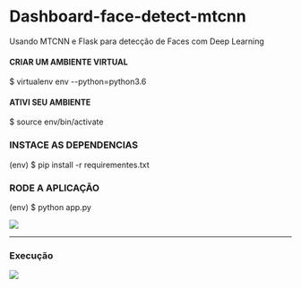 # Dashboard-face-detect-mtcnn
Usando MTCNN e Flask para detecção de Faces com Deep Learning

#### CRIAR UM AMBIENTE VIRTUAL
$ virtualenv env --python=python3.6 

#### ATIVI SEU AMBIENTE 
$ source env/bin/activate 

### INSTACE AS DEPENDENCIAS
(env) $ pip install  -r requirementes.txt 

### RODE A APLICAÇÃO
(env) $ python app.py 

![](https://media.giphy.com/media/Vhhat1Y61kdapNSmph/giphy.gif)

---

### Execução

![](https://media.giphy.com/media/kyuOZGTdZZGEhrQQkZ/giphy.gif)
